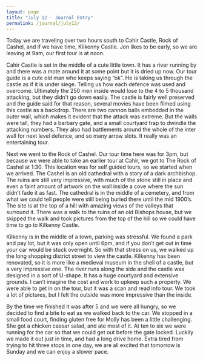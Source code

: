 ```yaml
---
layout: page
title: "July 12 - Journal Entry"
permalink: /journal/july12/
---
```


Today we are traveling over two hours south to Cahir Castle, Rock of Cashel, and if we have time, Kilkenny Castle. Jon likes to  be early, so we are leaving at 9am, our first tour is at noon. 

Cahir Castle is set in the middle of a cute little town. It has a river running by and there was a mote around it at some point but it is dried up now. Our tour guide is a cute old man who keeps saying “ok”. He is taking us through the castle as if it is under siege. Telling us how each defence was used and overcome. Ultimately the 250 men inside would lose to the 4 to 5 thousand attacking, but they didn’t go down easily. The castle is fairly well preserved and the guide said for that reason, several movies have been filmed using this castle as a backdrop. There are two cannon balls embedded in the outer wall, which makes it evident that the attack was extreme. But the walls were tall, they had a barbary gate, and a small courtyard trap to dwindle the attacking numbers. They also had battlements around the whole of the inter wall for next level defence, and so many arrow slots. It really was an entertaining tour. 

Next we went to the Rock of Cashel. Our tour time here was for 3pm, but because we were able to take an earlier tour at Cahir, we got to The Rock of Cashel at 1:30. This location was for self guided tours, so we started when we arrived. The Cashel is an old cathedral with a story of a dark archbishop. The ruins are still very impressive, with much of the stone still in place and even a faint amount of artwork on the wall inside a cove where the sun didn’t fade it as fast. The cathedral is in the middle of a cemetery, and from what we could tell people were still being buried there until the mid 1900’s. The site is at the top of a hill with amazing views of the valleys that surround it. There was a walk to the ruins of an old Bishops house, but we skipped the walk and took pictures from the top of the hill so we could have time to go to Kilkenny Castle. 

Kilkenny is in the middle of a town, parking was stressful. We found a park and pay lot, but it was only open until 6pm, and if you don’t get out in time your car would be stuck overnight. So with that stress on us, we walked up the long shopping district street to view the castle. Kilkenny has been renovated, so it is more like a medieval museum in the shell of a castle, but a very impressive one. The river runs along the side and the castle was designed in a sort of U-shape. It has a huge courtyard and extensive grounds. I can’t imagine the cost and work to upkeep such a property. We were able to get in on the tour, but it was a scan and read info tour. We took a lot of pictures, but I felt the outside was more impressive than the inside. 

By the time we finished it was after 5 and we were all hungry, so we decided to find a bite to eat as we walked back to the car. We stopped in a small food court, finding gluten free for Molly has been a little challenging. She got a chicken caesar salad, and ate most of it. At ten to six we were running for the car so that we could get out before the gate locked. Luckily we made it out just in time, and had a long drive home. Extra tired from trying to hit three stops in one day, we are all excited that tomorrow is Sunday and we can enjoy a slower pace.
